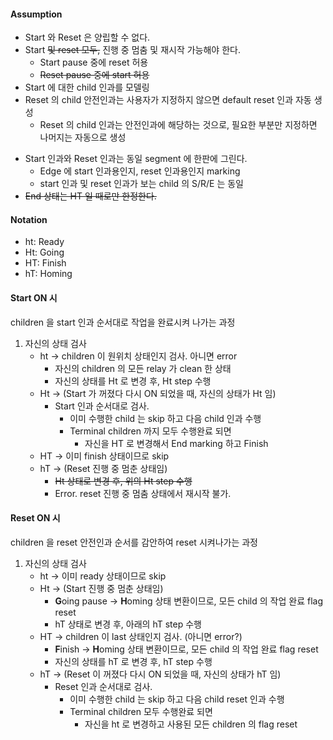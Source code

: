 #### Assumption
- Start 와 Reset 은 양립할 수 없다.
- Start ~~및 reset 모두,~~ 진행 중 멈춤 및 재시작 가능해야 한다.
    - Start pause 중에 reset 허용
    - ~~Reset pause 중에 start 허용~~
- Start 에 대한 child 인과를 모델링
- Reset 의 child 안전인과는 사용자가 지정하지 않으면 default reset 인과 자동 생성
    - Reset 의 child 인과는 안전인과에 해당하는 것으로, 필요한 부분만 지정하면 나머지는 자동으로 생성
<!-- 
- child segment 를 배치할 때에 RelayE + RelaySC + RelayRC 가 생성된다.
    - 단, child segment 가 Start port 접근 가능할 때에만 RelaySC 가 생성되고,
        Reset port 접근 가능할 때에만 RelayRC 가 생성된다.
    - RelayE : 자식 본연의 End 상태.  부모가 start 시키지 않아도 다른 부모에 의해서 ON 될 수 있다.
    - RelaySC : start 에 의한 complete
        - 부모가 start 시켰고, RelayE 가 ON 되었을 때에만 ON 시킨다.
        - 부모 자체의 reset 에 의해서만 clear 된다.  (RelayE 가 off 되더라도 ON 유지)
    - RelayRC : reset 에 의한 complete
        - **Reset 완료 flag**
            - Start 가 완료 flag 를 가지는 것처럼, reset 도 완료 flag 를 따로 가진다.
            - Reset port 가 존재하는 segment 만 RelayRC 를 가진다.
        - 부모가 reset 시켰고, RelayE 가 ON 되었을 때에만 ON 시킨다.
        - 부모 자체의 start 에 의해서만 clear 된다.  (RelayE 가 off 되더라도 ON 유지)
         -->
- Start 인과와 Reset 인과는 동일 segment 에 한판에 그린다.
    - Edge 에 start 인과용인지, reset 인과용인지 marking
    - start 인과 및 reset 인과가 보는 child 의 S/R/E 는 동일
- ~~End 상태는 HT 일 때로만 한정한다.~~


#### Notation
- ht: Ready
- Ht: Going
- HT: Finish
- hT: Homing


#### Start ON 시
children 을 start 인과 순서대로 작업을 완료시켜 나가는 과정
1. 자신의 상태 검사
    - ht -> children 이 원위치 상태인지 검사.  아니면 error
        <!-- - Children 의 모든 RelayRC 를 off 시킴 -->
        - 자신의 children 의 모든 relay 가 clean 한 상태
        - 자신의 상태를 Ht 로 변경 후, Ht step 수행
    - Ht -> (Start 가 꺼졌다 다시 ON 되었을 때, 자신의 상태가 Ht 임)
        <!-- - 모든 children 의 RelayRC 를 off -->
        - Start 인과 순서대로 검사.
            - 이미 수행한 child 는 skip 하고 다음 child 인과 수행
            - Terminal children 까지 모두 수행완료 되면
                - 자신을 HT 로 변경해서 End marking 하고 Finish
    - HT -> 이미 finish 상태이므로 skip
    - hT -> (Reset 진행 중 멈춘 상태임)
        - ~~Ht 상태로 변경 후, 위의 Ht step 수행~~
        - Error.  reset 진행 중 멈춤 상태에서 재시작 불가.

#### Reset ON 시
children 을 reset 안전인과 순서를 감안하여 reset 시켜나가는 과정
1. 자신의 상태 검사
    - ht -> 이미 ready 상태이므로 skip
    - Ht -> (Start 진행 중 멈춘 상태임)
        - **G**oing pause -> **H**oming 상태 변환이므로, 모든 child 의 작업 완료 flag reset
        - hT 상태로 변경 후, 아래의 hT step 수행
    - HT -> children 이 last 상태인지 검사.  (아니면 error?)
        - **F**inish -> **H**oming 상태 변환이므로, 모든 child 의 작업 완료 flag reset
        - 자신의 상태를 hT 로 변경 후, hT step 수행
    - hT -> (Reset 이 꺼졌다 다시 ON 되었을 때, 자신의 상태가 hT 임)
        - Reset 인과 순서대로 검사.
            - 이미 수행한 child 는 skip 하고 다음 child reset 인과 수행
            - Terminal children 모두 수행완료 되면
                - 자신을 ht 로 변경하고 사용된 모든 children 의 flag reset
